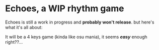 # Echoes, a WIP rhythm game
Echoes is still a work in progress and **probably won't release**. but here's what it's all about:

It will be a 4 keys game (kinda like osu mania), it seems ***easy*** enough right??...
